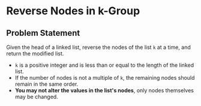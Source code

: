 # Reverse Nodes in k-Group

## Problem Statement

Given the head of a linked list, reverse the nodes of the list `k` at a time, and return the modified list.

- `k` is a positive integer and is less than or equal to the length of the linked list.
- If the number of nodes is not a multiple of `k`, the remaining nodes should remain in the same order.
- **You may not alter the values in the list's nodes**, only nodes themselves may be changed.
